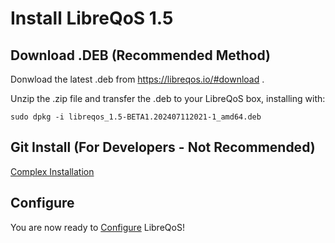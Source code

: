 # Install LibreQoS 1.5

## Download .DEB (Recommended Method)

Donwload the latest .deb from https://libreqos.io/#download .

Unzip the .zip file and transfer the .deb to your LibreQoS box, installing with:
```
sudo dpkg -i libreqos_1.5-BETA1.202407112021-1_amd64.deb

```

## Git Install (For Developers - Not Recommended)

[Complex Installation](../TechnicalDocs/git-install.md)

## Configure

You are now ready to [Configure](./configuration.md) LibreQoS!

